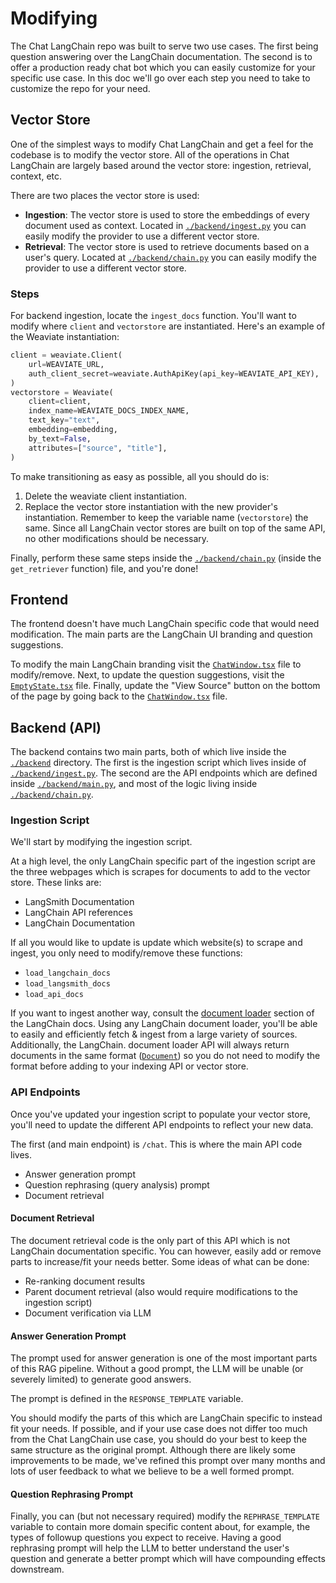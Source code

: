 # Modifying

The Chat LangChain repo was built to serve two use cases. The first being question answering over the LangChain documentation. The second is to offer a production ready chat bot which you can easily customize for your specific use case. In this doc we'll go over each step you need to take to customize the repo for your need.

## Vector Store

One of the simplest ways to modify Chat LangChain and get a feel for the codebase is to modify the vector store. All of the operations in Chat LangChain are largely based around the vector store: ingestion, retrieval, context, etc.

There are two places the vector store is used:
- **Ingestion**: The vector store is used to store the embeddings of every document used as context. Located in [`./backend/ingest.py`](./backend/ingest.py) you can easily modify the provider to use a different vector store.
- **Retrieval**: The vector store is used to retrieve documents based on a user's query. Located at [`./backend/chain.py`](./backend/chain.py) you can easily modify the provider to use a different vector store.

### Steps

For backend ingestion, locate the `ingest_docs` function. You'll want to modify where `client` and `vectorstore` are instantiated. Here's an example of the Weaviate instantiation:

```python
client = weaviate.Client(
    url=WEAVIATE_URL,
    auth_client_secret=weaviate.AuthApiKey(api_key=WEAVIATE_API_KEY),
)
vectorstore = Weaviate(
    client=client,
    index_name=WEAVIATE_DOCS_INDEX_NAME,
    text_key="text",
    embedding=embedding,
    by_text=False,
    attributes=["source", "title"],
)
```

To make transitioning as easy as possible, all you should do is:

1. Delete the weaviate client instantiation.
2. Replace the vector store instantiation with the new provider's instantiation. Remember to keep the variable name (`vectorstore`) the same. Since all LangChain vector stores are built on top of the same API, no other modifications should be necessary.

Finally, perform these same steps inside the [`./backend/chain.py`](./backend/chain.py) (inside the `get_retriever` function) file, and you're done!

## Frontend

The frontend doesn't have much LangChain specific code that would need modification. The main parts are the LangChain UI branding and question suggestions.

To modify the main LangChain branding visit the [`ChatWindow.tsx`](frontend/app/components/ChatWindow.tsx) file to modify/remove. Next, to update the question suggestions, visit the [`EmptyState.tsx`](frontend/app/components/EmptyState.tsx) file. Finally, update the "View Source" button on the bottom of the page by going back to the [`ChatWindow.tsx`](frontend/app/components/ChatWindow.tsx) file.

## Backend (API)

The backend contains two main parts, both of which live inside the [`./backend`](/backend/) directory.
The first is the ingestion script which lives inside of [`./backend/ingest.py`](./backend/ingest.py).
The second are the API endpoints which are defined inside [`./backend/main.py`](backend/main.py), and most of the logic living inside [`./backend/chain.py`](./backend/chain.py).

### Ingestion Script

We'll start by modifying the ingestion script.

At a high level, the only LangChain specific part of the ingestion script are the three webpages which is scrapes for documents to add to the vector store. These links are:
- LangSmith Documentation
- LangChain API references
- LangChain Documentation

If all you would like to update is update which website(s) to scrape and ingest, you only need to modify/remove these functions:

- `load_langchain_docs`
- `load_langsmith_docs`
- `load_api_docs`

If you want to ingest another way, consult the [document loader](https://python.langchain.com/docs/modules/data_connection/document_loaders/) section of the LangChain docs.
Using any LangChain document loader, you'll be able to easily and efficiently fetch & ingest from a large variety of sources. Additionally, the LangChain. document loader API will always return documents in the same format ([`Document`](https://api.python.langchain.com/en/latest/documents/langchain_core.documents.base.Document.html)) so you do not need to modify the format before adding to your indexing API or vector store.

### API Endpoints

Once you've updated your ingestion script to populate your vector store, you'll need to update the different API endpoints to reflect your new data. 

The first (and main endpoint) is `/chat`. This is where the main API code lives.

- Answer generation prompt
- Question rephrasing (query analysis) prompt
- Document retrieval

#### Document Retrieval

The document retrieval code is the only part of this API which is not LangChain documentation specific. You can however, easily add or remove parts to increase/fit your needs better. Some ideas of what can be done:

- Re-ranking document results
- Parent document retrieval (also would require modifications to the ingestion script)
- Document verification via LLM

#### Answer Generation Prompt

The prompt used for answer generation is one of the most important parts of this RAG pipeline. Without a good prompt, the LLM will be unable (or severely limited) to generate good answers.

The prompt is defined in the `RESPONSE_TEMPLATE` variable.

You should modify the parts of this which are LangChain specific to instead fit your needs. If possible, and if your use case does not differ too much from the Chat LangChain use case, you should do your best to keep the same structure as the original prompt. Although there are likely some improvements to be made, we've refined this prompt over many months and lots of user feedback to what we believe to be a well formed prompt.

#### Question Rephrasing Prompt

Finally, you can (but not necessary required) modify the `REPHRASE_TEMPLATE` variable to contain more domain specific content about, for example, the types of followup questions you expect to receive. Having a good rephrasing prompt will help the LLM to better understand the user's question and generate a better prompt which will have compounding effects downstream.